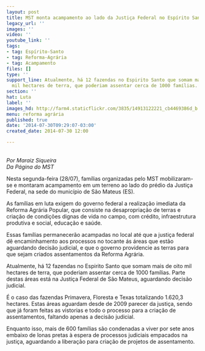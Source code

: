 ```yaml
---
layout: post
title: MST monta acampamento ao lado da Justiça Federal no Espírito Santo
legacy_url: ''
images: ''
video: ''
youtube_link: ''
tags:
- tag: Espírito-Santo
- tag: Reforma-Agrária
- tag: Acampamento
files: []
type: ''
support_line: Atualmente, há 12 fazendas no Espirito Santo que somam mais de oito
  mil hectares de terra, que poderiam assentar cerca de 1000 famílias.
section: ''
hat: Luta
label: ''
images_hd: http://farm4.staticflickr.com/3835/14913122221_cb4469386d_b.jpg
menu: reforma agrária
published: true
date: '2014-07-30T09:29:07-03:00'
created_date: 2014-07-30 12:00

---
```

<p><br />
<em>Por Maraiz Siqueira<br />
Da P&aacute;gina do MST</em></p>

<p>Nesta segunda-feira (28/07), fam&iacute;lias organizadas pelo MST mobilizaram-se e montaram acampamento em um terreno ao lado do pr&eacute;dio da Justi&ccedil;a Federal, na sede do munic&iacute;pio de S&atilde;o Mateus (ES).</p>

<p>As fam&iacute;lias em luta exigem do governo federal a realiza&ccedil;&atilde;o imediata da Reforma Agr&aacute;ria Popular, que consiste na desapropria&ccedil;&atilde;o de terras e cria&ccedil;&atilde;o de condi&ccedil;&otilde;es dignas de vida no campo, com cr&eacute;dito, infraestrutura produtiva e social, educa&ccedil;&atilde;o e sa&uacute;de.</p>

<p>Essas fam&iacute;lias permanecer&atilde;o acampadas no local at&eacute; que a justi&ccedil;a federal d&ecirc; encaminhamento aos processos no tocante &aacute;s &aacute;reas que est&atilde;o aguardando decis&atilde;o judicial, e que o governo providencie as terras para que sejam criados assentamentos da Reforma Agr&aacute;ria.</p>

<p>Atualmente, h&aacute; 12 fazendas no Espirito Santo que somam mais de oito mil hectares de terra, que poderiam assentar cerca de 1000 fam&iacute;lias. Parte destas &aacute;reas est&aacute; na Justi&ccedil;a Federal de S&atilde;o Mateus, aguardando decis&atilde;o judicial.</p>

<p>&Eacute; o caso das fazendas Primavera, Floresta e Texas totalizando 1.620,3 hectares. Estas &aacute;reas aguardam desde de 2009 parecer da justi&ccedil;a, sendo que j&aacute; foram feitas as vistorias e todo o processo para a cria&ccedil;&atilde;o de assentamentos, faltando apenas a decis&atilde;o judicial.&nbsp;</p>

<p>Enquanto isso, mais de 600 fam&iacute;lias s&atilde;o condenadas a viver por sete anos embaixo de lonas pretas &agrave; espera de processos judiciais empacados na justi&ccedil;a, aguardando a libera&ccedil;&atilde;o para cria&ccedil;&atilde;o de projetos de assentamento.</p>
